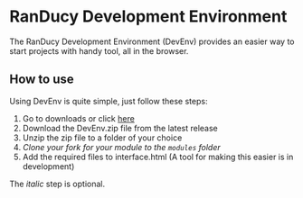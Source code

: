 # RanDucy Development Environment
The RanDucy Development Environment (DevEnv) provides an easier way to start projects with handy tool, all in the browser.

## How to use
Using DevEnv is quite simple, just follow these steps:

1. Go to downloads or click [here](1)
2. Download the DevEnv.zip file from the latest release
3. Unzip the zip file to a folder of your choice
4. *Clone your fork for your module to the `modules` folder*
5. Add the required files to interface.html (A tool for making this easier is in development)

The *italic* step is optional.

[1]: https://github.com/randucy/devenv/releases/latest

